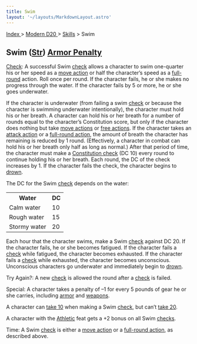 ```yaml
---
title: Swim
layout: '~/layouts/MarkdownLayout.astro'
---
```


[ Index ](/) > [ Modern D20 ](/modern.d20.srd) > [Skills](/modern.d20.srd/skills) > Swim

## Swim ([Str](/modern.d20.srd/basics/ability.scores)) [Armor Penalty](/modern.d20.srd/equipment/armor.general)

[Check](/modern.d20.srd/skills/skill.basics.php#skill): A successful Swim
[check](/modern.d20.srd/skills/skill.basics.php#skill) allows a character to
swim one-quarter his or her speed as a [move action](/modern.d20.srd/combat/move.actions) or half the character’s speed as
a [full-round](/modern.d20.srd/combat/full.round.actions) action. Roll once
per round. If the character fails, he or she makes no progress through the
water. If the character fails by 5 or more, he or she goes underwater.

If the character is underwater (from failing a swim
[check](/modern.d20.srd/skills/skill.basics.php#skill) or because the
character is swimming underwater intentionally), the character must hold his
or her breath. A character can hold his or her breath for a number of rounds
equal to the character’s Constitution score, but only if the character does
nothing but take [move actions](/modern.d20.srd/combat/move.actions) or [free actions](/modern.d20.srd/combat/action.types). If the character takes an
[attack action](/modern.d20.srd/combat/attack.actions) or a [full-round action](/modern.d20.srd/combat/full.round.actions), the amount of breath the
character has remaining is reduced by 1 round. (Effectively, a character in
combat can hold his or her breath only half as long as normal.) After that
period of time, the character must make a [Constitution check](/modern.d20.srd/basics/ability.scores) (DC 10) every round to continue
holding his or her breath. Each round, the DC of the check increases by 1. If
the character fails the check, the character begins to
[drown](/modern.d20.srd/environment.hazards/suffocation.drowning).

The DC for the Swim [check](/modern.d20.srd/skills/skill.basics.php#skill)
depends on the water:


<table> <tr><th> Water</th><th> DC </th></tr> <tr><td> Calm water</td><td> 10 </td></tr> <tr class="shaded"><td> Rough water</td><td> 15 </td></tr> <tr><td> Stormy water</td><td> 20 </td></tr> </table>


Each hour that the character swims, make a Swim
[check](/modern.d20.srd/skills/skill.basics.php#skill) against DC 20. If the
character fails, he or she becomes fatigued. If the character fails a
[check](/modern.d20.srd/skills/skill.basics.php#skill) while fatigued, the
character becomes exhausted. If the character fails a
[check](/modern.d20.srd/skills/skill.basics.php#skill) while exhausted, the
character becomes unconscious. Unconscious characters go underwater and
immediately begin to
[drown](/modern.d20.srd/environment.hazards/suffocation.drowning).

Try Again?: A new [check](/modern.d20.srd/skills/skill.basics.php#skill) is
allowed the round after a
[check](/modern.d20.srd/skills/skill.basics.php#skill) is failed.

Special: A character takes a penalty of –1 for every 5 pounds of gear he or
she carries, including [armor](/modern.d20.srd/equipment/armor.general) and
[weapons](/modern.d20.srd/equipment/equipment.weapons).

A character can [take 10](/modern.d20.srd/skills/skill.basics.php#take10) when
making a Swim [check](/modern.d20.srd/skills/skill.basics.php#skill), but
can’t [take 20](/modern.d20.srd/skills/skill.basics.php#take20).

A character with the [Athletic](/modern.d20.srd/feats/athletic) feat gets a +2
bonus on all Swim [checks](/modern.d20.srd/skills/skill.basics.php#skill).

Time: A Swim [check](/modern.d20.srd/skills/skill.basics.php#skill) is either
a [move action](/modern.d20.srd/combat/move.actions) or a [full-round action](/modern.d20.srd/combat/full.round.actions), as described above.

